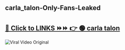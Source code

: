 
 ## carla_talon-Only-Fans-Leaked

# <h2><a href="https://clipsfans.com/carla_talon&ref=git">🔗 Click to LINKS ⏩⏩ 👉 🟢 carla talon </a></h2>

<a href="https://clipsfans.com/carla_talon&ref=git" rel="nofollow" data-target="animated-image.originalLink"><img src="https://i.ibb.co.com/xMMVF88/686577567.gif" alt="Viral Video Original" style="max-width: 100%; display: inline-block;" data-target="animated-image.originalImage"></a>
